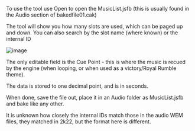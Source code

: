 To use the tool use Open to open the MusicList.jsfb (this is usually found in the Audio section of bakedfile01.cak)

The tool will show you how many slots are used, which can be paged up and down. You can also search by the slot name (where known) or the internal ID

![image](https://github.com/user-attachments/assets/d9658b7d-d709-4123-b019-a3702facf549)

The only editable field is the Cue Point - this is where the music is recued by the engine (when looping, or when used as a victory/Royal Rumble theme).

The data is stored to one decimal point, and is in seconds.

When done, save the file out, place it in an Audio folder as MusicList.jsfb and bake like any other.

It is unknown how closely the internal IDs match those in the audio WEM files, they matched in 2k22, but the format here is different.
